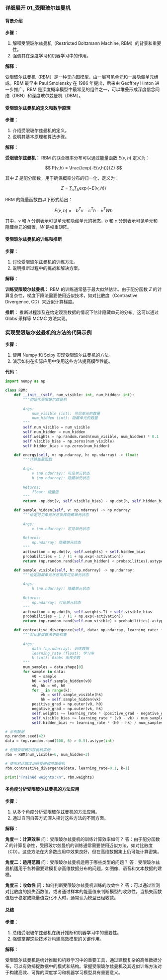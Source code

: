 ### 详细展开 01_受限玻尔兹曼机

#### 背景介绍

**步骤：**

1. 解释受限玻尔兹曼机（Restricted Boltzmann Machine, RBM）的背景和重要性。
2. 强调其在深度学习和机器学习中的作用。

**解释：**

受限玻尔兹曼机（RBM）是一种无向图模型，由一层可见单元和一层隐藏单元组成。RBM 最早由 Paul Smolensky 在 1986 年提出，后来由 Geoffrey Hinton 进一步推广。RBM 是深度概率模型中最常见的组件之一，可以堆叠形成深度信念网络（DBN）和深度玻尔兹曼机（DBM）。

#### 受限玻尔兹曼机的定义和数学原理

**步骤：**

1. 介绍受限玻尔兹曼机的定义。
2. 说明其基本原理和算法步骤。

**解释：**

**受限玻尔兹曼机：** RBM 的联合概率分布可以通过能量函数 $E(v,h)$ 定义为：

$$ P(v,h) = \frac{\exp(-E(v,h))}{Z} $$

其中 $Z$ 是配分函数，用于确保概率分布的归一化，定义为：

$$ Z = \sum_{v} \sum_{h} \exp(-E(v,h)) $$

RBM 的能量函数由以下形式给出：

$$ E(v,h) = -b^T v - c^T h - v^T W h $$

其中，$v$ 和 $h$ 分别表示可见单元和隐藏单元的状态，$b$ 和 $c$ 分别表示可见单元和隐藏单元的偏置，$W$ 是权重矩阵。

#### 受限玻尔兹曼机的训练和推断

**步骤：**

1. 讨论受限玻尔兹曼机的训练方法。
2. 说明推断过程中的挑战和解决方案。

**解释：**

**训练受限玻尔兹曼机：** RBM 的训练通常基于最大似然估计。由于配分函数 $Z$ 的计算复杂性，梯度下降法需要使用近似技术，如对比散度（Contrastive Divergence, CD）来近似计算梯度。

**推断：** 推断过程涉及在给定观测数据的情况下估计隐藏单元的分布。这可以通过 Gibbs 采样等 MCMC 方法实现。

### 实现受限玻尔兹曼机的方法的代码示例

**步骤：**

1. 使用 Numpy 和 Scipy 实现受限玻尔兹曼机的方法。
2. 演示如何在实际应用中使用这些方法提高模型性能。

**代码：**

```python
import numpy as np

class RBM:
    def __init__(self, num_visible: int, num_hidden: int):
        """初始化受限玻尔兹曼机
        
        Args:
            num_visible (int): 可见单元的数量
            num_hidden (int): 隐藏单元的数量
        """
        self.num_visible = num_visible
        self.num_hidden = num_hidden
        self.weights = np.random.randn(num_visible, num_hidden) * 0.1
        self.visible_bias = np.zeros(num_visible)
        self.hidden_bias = np.zeros(num_hidden)

    def energy(self, v: np.ndarray, h: np.ndarray) -> float:
        """计算能量函数
        
        Args:
            v (np.ndarray): 可见单元状态
            h (np.ndarray): 隐藏单元状态
        
        Returns:
            float: 能量值
        """
        return -np.dot(v, self.visible_bias) - np.dot(h, self.hidden_bias) - np.dot(v, np.dot(self.weights, h))

    def sample_hidden(self, v: np.ndarray) -> np.ndarray:
        """给定可见单元状态采样隐藏单元状态
        
        Args:
            v (np.ndarray): 可见单元状态
        
        Returns:
            np.ndarray: 隐藏单元状态
        """
        activation = np.dot(v, self.weights) + self.hidden_bias
        probabilities = 1 / (1 + np.exp(-activation))
        return (np.random.rand(self.num_hidden) < probabilities).astype(int)

    def sample_visible(self, h: np.ndarray) -> np.ndarray:
        """给定隐藏单元状态采样可见单元状态
        
        Args:
            h (np.ndarray): 隐藏单元状态
        
        Returns:
            np.ndarray: 可见单元状态
        """
        activation = np.dot(h, self.weights.T) + self.visible_bias
        probabilities = 1 / (1 + np.exp(-activation))
        return (np.random.rand(self.num_visible) < probabilities).astype(int)

    def contrastive_divergence(self, data: np.ndarray, learning_rate: float = 0.1, k: int = 1):
        """对比散度算法更新权重
        
        Args:
            data (np.ndarray): 训练数据
            learning_rate (float): 学习率
            k (int): Gibbs 采样步数
        """
        num_samples = data.shape[0]
        for sample in data:
            v0 = sample
            h0 = self.sample_hidden(v0)
            vk, hk = v0, h0
            for _ in range(k):
                vk = self.sample_visible(hk)
                hk = self.sample_hidden(vk)
            positive_grad = np.outer(v0, h0)
            negative_grad = np.outer(vk, hk)
            self.weights += learning_rate * (positive_grad - negative_grad) / num_samples
            self.visible_bias += learning_rate * (v0 - vk) / num_samples
            self.hidden_bias += learning_rate * (h0 - hk) / num_samples

# 示例数据
np.random.seed(42)
data = (np.random.rand(100, 6) > 0.5).astype(int)

# 创建受限玻尔兹曼机实例
rbm = RBM(num_visible=6, num_hidden=3)

# 使用对比散度训练受限玻尔兹曼机
rbm.contrastive_divergence(data, learning_rate=0.1, k=1)

print("Trained weights:\n", rbm.weights)
```

#### 多角度分析受限玻尔兹曼机的方法应用

**步骤：**

1. 从多个角度分析受限玻尔兹曼机的方法应用。
2. 通过自问自答方式深入探讨这些方法的不同方面。

**解释：**

**角度一：计算效率**
问：受限玻尔兹曼机的训练计算效率如何？
答：由于配分函数 $Z$ 的计算复杂性，受限玻尔兹曼机的训练通常需要使用近似方法，如对比散度（CD）。这些方法在大多数应用中效果良好，但在高维数据集上仍可能计算密集。

**角度二：适用范围**
问：受限玻尔兹曼机适用于哪些类型的问题？
答：受限玻尔兹曼机适用于各种需要建模复杂高维数据分布的问题，如图像、语音和文本数据的建模。

**角度三：收敛性**
问：如何判断受限玻尔兹曼机训练的收敛性？
答：可以通过监测对比散度的损失函数值，或者通过样本的能量值来判断模型的收敛性。当损失函数值趋于稳定或能量值变化不大时，通常认为模型已经收敛。

#### 总结

**步骤：**

1. 总结受限玻尔兹曼机在统计推断和机器学习中的重要性。
2. 强调掌握这些技术对构建高效模型的关键作用。

**解释：**

受限玻尔兹曼机是统计推断和机器学习中的重要工具，通过建模复杂的高维数据分布，可以有效捕捉数据中的模式和结构。掌握受限玻尔兹曼机及其近似训练方法对于构建高效、可靠的深度学习和机器学习模型具有重要意义。